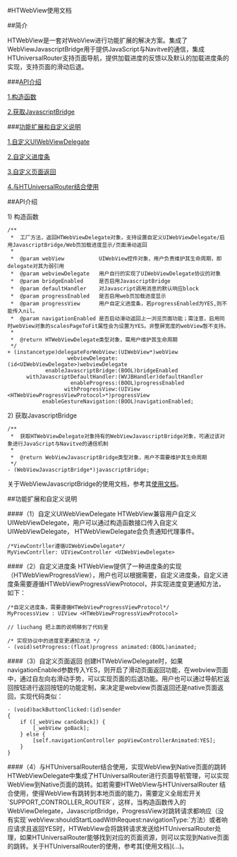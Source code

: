 #HTWebView使用文档



##简介

HTWebView是一套对WebView进行功能扩展的解决方案。集成了WebViewJavascriptBridge用于提供JavaScript与Navitve的通信，集成HTUniversalRouter支持页面导航，提供加载进度的反馈以及默认的加载进度条的实现，支持页面的滑动后退。

###[API介绍](#API介绍)

[1.构造函数](#构造函数)

[2.获取JavascriptBridge](#获取JavascriptBridge)

###[功能扩展和自定义说明](#功能扩展和自定义说明)

[1.自定义UIWebViewDelegate](#自定义UIWebViewDelegate)

[2.自定义进度条](#自定义进度条)

[3.自定义页面返回](#自定义页面返回)

[4.与HTUniversalRouter结合使用](#与HTUniversalRouter结合使用)


<p id="API介绍">
##API介绍

<p id="构造函数">
1) 构造函数

```objc
/**
 *  工厂方法，返回HTWebViewDelegate对象，支持设置自定义UIWebViewDelegate/启用JavascriptBridge/Web页加载进度显示/页面滑动返回
 *
 *  @param webView           UIWebView控件对象，用户负责维护其生命周期，即delegate对其为弱引用
 *  @param webviewDelegate   用户自行的实现了UIWebViewDelegate协议的对象
 *  @param bridgeEnabled     是否启用JavascriptBridge
 *  @param defaultHandler    对Javascript调用消息的默认响应block
 *  @param progressEnabled   是否启用web页加载进度显示
 *  @param progressView      用户自定义进度条，若progressEnabled为YES,则不能传入nil。
 *  @param navigationEnabled 是否启动滑动返回上一浏览页面功能；需注意，启用同时webView对象的scalesPageToFit属性会为设置为YES。非整屏宽度的webView暂不支持。
 *
 *  @return HTWebViewDelegate类型对象，需用户维护其生命周期
 */
+ (instancetype)delegateForWebView:(UIWebView*)webView
                   webviewDelegate:(id<UIWebViewDelegate>)webviewDelegate
            enableJavascriptBridge:(BOOL)bridgeEnabled
      withJavascriptDefaultHandler:(WVJBHandler)defaultHandler
                    enableProgress:(BOOL)progressEnabled
                  withProgressView:(UIView <HTWebViewProgressViewProtocol>*)progressView
           enableGestureNavigation:(BOOL)navigationEnabled;
```

<p id="获取JavascriptBridge">
2) 获取JavascriptBridge

```
/**
 *  获取HTWebViewDelegate对象持有的WebViewJavascriptBridge对象，可通过该对象进行JavaScript与Navitve的通信机制
 *
 *  @return WebViewJavascriptBridge类型对象，用户不需要维护其生命周期
 */
- (WebViewJavascriptBridge*)javascriptBridge;
```

关于WebViewJavascriptBridge的使用文档，参考其[使用文档](https://github.com/marcuswestin/WebViewJavascriptBridge)。

<p id="功能扩展和自定义说明">
##功能扩展和自定义说明

<p id="自定义UIWebViewDelegate">
####（1）自定义UIWebViewDelegate
HTWebView兼容用户自定义UIWebViewDelegate，用户可以通过构造函数接口传入自定义UIWebViewDelegate， HTWebViewDelegate会负责通知代理事件。

```
/*ViewContrller遵循UIWebViewDelegate*/
MyViewContrller: UIViewController <UIWebViewDelegate>
```

<p id="自定义进度条">
####（2）自定义进度条
HTWebView提供了一种进度条的实现（HTWebViewProgressView），用户也可以根据需要，自定义进度条，自定义进度条需要遵循HTWebViewProgressViewProtocol，并实现进度变更通知方法，如下：

```
/*自定义进度条，需要遵循HTWebViewProgressViewProtocol*/
MyProcessView : UIView <HTWebViewProgressViewProtocol>

// liuchang 把上面的说明移到了代码里

/* 实现协议中的进度变更通知方法 */
- (void)setProgress:(float)progress animated:(BOOL)animated;

```

<p id="自定义页面返回">
####（3）自定义页面返回
创建HTWebViewDelegate时，如果navigationEnabled参数传入YES，则开启了滑动页面返回功能，在webview页面中，通过自左向右滑动手势，可以实现页面的后退功能。用户也可以通过导航栏返回按钮进行返回按钮的功能定制，来决定是webview页面返回还是native页面返回，实现代码类似：

```
- (void)backButtonClicked:(id)sender
{    
    if ([_webView canGoBack]) {
        [_webView goBack];
    } else {  
		[self.navigationController popViewControllerAnimated:YES];
    }
}

```

<p id="与HTUniversalRouter结合使用">
####（4）与HTUniversalRouter结合使用，实现WebView到Native页面的跳转
HTWebViewDelegate中集成了HTUniversalRouter进行页面导航管理，可以实现WebView到Native页面的跳转。如若需要HTWebView与HTUniversalRouter 结合使用，使得WebView有跳转到本地页面的能力，需要定义全局宏开关`SUPPORT_CONTROLLER_ROUTER`，这样，当构造函数传入的WebViewDelegate，JavascriptBridge，ProgressView对跳转请求都响应（没有实现`webView:shouldStartLoadWithRequest:navigationType:`方法）或者响应请求且返回YES时，HTWebView会将跳转请求发送给HTUniversalRouter处理，如果HTUniversalRouter能够找到对应的页面资源，则可以实现到Native页面的跳转。关于HTUniversalRouter的使用，参考其[使用文档](...)。